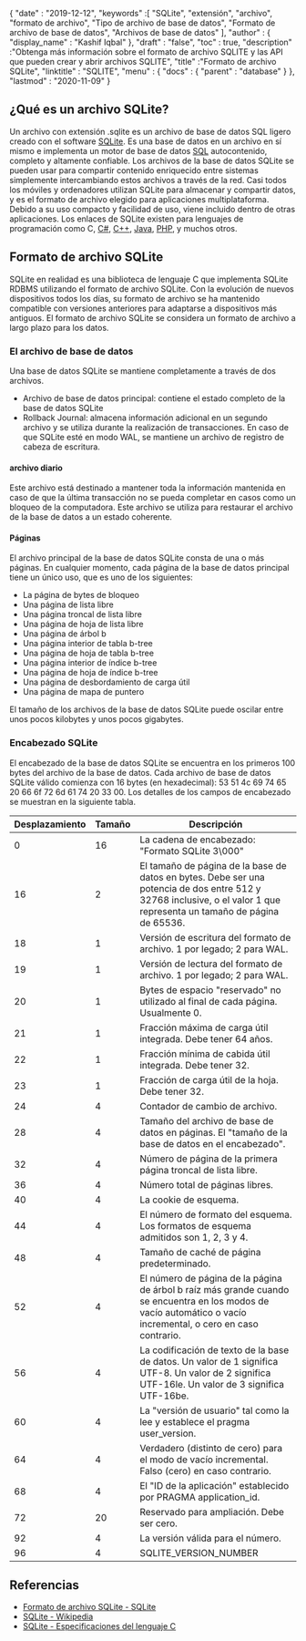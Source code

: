 {
  "date" : "2019-12-12",
  "keywords" :[ "SQLite", "extensión", "archivo", "formato de archivo", "Tipo de archivo de base de datos", "Formato de archivo de base de datos", "Archivos de base de datos" ],
  "author" : {
    "display_name" : "Kashif Iqbal"
},
  "draft" : "false",
  "toc" : true,
  "description" :"Obtenga más información sobre el formato de archivo SQLITE y las API que pueden crear y abrir archivos SQLITE",
  "title" :"Formato de archivo SQLite",
  "linktitle" : "SQLITE",
  "menu" : {
    "docs" : {
      "parent" : "database"
}
},
  "lastmod" : "2020-11-09"
}

## ¿Qué es un archivo SQLite?

Un archivo con extensión .sqlite es un archivo de base de datos SQL ligero creado con el software [SQLite](https://www.sqlite.org/index.html). Es una base de datos en un archivo en sí mismo e implementa un motor de base de datos [SQL](/es/database/sql/) autocontenido, completo y altamente confiable. Los archivos de la base de datos SQLite se pueden usar para compartir contenido enriquecido entre sistemas simplemente intercambiando estos archivos a través de la red. Casi todos los móviles y ordenadores utilizan SQLite para almacenar y compartir datos, y es el formato de archivo elegido para aplicaciones multiplataforma. Debido a su uso compacto y facilidad de uso, viene incluido dentro de otras aplicaciones. Los enlaces de SQLite existen para lenguajes de programación como C, [C#](/es/programming/cs), [C++](/es/programming/cpp/), [Java](/es/programming/java/), [PHP](/es/programming/php/), y muchos otros.

## Formato de archivo SQLite

SQLite en realidad es una biblioteca de lenguaje C que implementa SQLite RDBMS utilizando el formato de archivo SQLite. Con la evolución de nuevos dispositivos todos los días, su formato de archivo se ha mantenido compatible con versiones anteriores para adaptarse a dispositivos más antiguos. El formato de archivo SQLite se considera un formato de archivo a largo plazo para los datos.

### El archivo de base de datos

Una base de datos SQLite se mantiene completamente a través de dos archivos.
* Archivo de base de datos principal: contiene el estado completo de la base de datos SQLite
* Rollback Journal: almacena información adicional en un segundo archivo y se utiliza durante la realización de transacciones. En caso de que SQLite esté en modo WAL, se mantiene un archivo de registro de cabeza de escritura.

#### archivo diario

Este archivo está destinado a mantener toda la información mantenida en caso de que la última transacción no se pueda completar en casos como un bloqueo de la computadora. Este archivo se utiliza para restaurar el archivo de la base de datos a un estado coherente.

#### Páginas

El archivo principal de la base de datos SQLite consta de una o más páginas. En cualquier momento, cada página de la base de datos principal tiene un único uso, que es uno de los siguientes:

* La página de bytes de bloqueo
* Una página de lista libre
* Una página troncal de lista libre
* Una página de hoja de lista libre
* Una página de árbol b
* Una página interior de tabla b-tree
* Una página de hoja de tabla b-tree
* Una página interior de índice b-tree
* Una página de hoja de índice b-tree
* Una página de desbordamiento de carga útil
* Una página de mapa de puntero

El tamaño de los archivos de la base de datos SQLite puede oscilar entre unos pocos kilobytes y unos pocos gigabytes.

### Encabezado SQLite

El encabezado de la base de datos SQLite se encuentra en los primeros 100 bytes del archivo de la base de datos. Cada archivo de base de datos SQLite válido comienza con 16 bytes (en hexadecimal): 53 51 4c 69 74 65 20 66 6f 72 6d 61 74 20 33 00. Los detalles de los campos de encabezado se muestran en la siguiente tabla.

|Desplazamiento|Tamaño|Descripción|
---|---|---|
|0|16|La cadena de encabezado: "Formato SQLite 3\000"|
|16|2|El tamaño de página de la base de datos en bytes. Debe ser una potencia de dos entre 512 y 32768 inclusive, o el valor 1 que representa un tamaño de página de 65536.|
|18|1|Versión de escritura del formato de archivo. 1 por legado; 2 para WAL.|
|19|1|Versión de lectura del formato de archivo. 1 por legado; 2 para WAL.|
|20|1|Bytes de espacio "reservado" no utilizado al final de cada página. Usualmente 0.|
|21|1|Fracción máxima de carga útil integrada. Debe tener 64 años.|
|22|1|Fracción mínima de cabida útil integrada. Debe tener 32.|
|23|1|Fracción de carga útil de la hoja. Debe tener 32.|
|24|4|Contador de cambio de archivo.|
|28|4|Tamaño del archivo de base de datos en páginas. El "tamaño de la base de datos en el encabezado".|
|32|4|Número de página de la primera página troncal de lista libre.|
|36|4|Número total de páginas libres.|
|40|4|La cookie de esquema.|
|44|4|El número de formato del esquema. Los formatos de esquema admitidos son 1, 2, 3 y 4.|
|48|4|Tamaño de caché de página predeterminado.|
|52|4|El número de página de la página de árbol b raíz más grande cuando se encuentra en los modos de vacío automático o vacío incremental, o cero en caso contrario.|
|56|4|La codificación de texto de la base de datos. Un valor de 1 significa UTF-8. Un valor de 2 significa UTF-16le. Un valor de 3 significa UTF-16be.|
|60|4|La "versión de usuario" tal como la lee y establece el pragma user_version.|
|64|4|Verdadero (distinto de cero) para el modo de vacío incremental. Falso (cero) en caso contrario.|
|68|4|El "ID de la aplicación" establecido por PRAGMA application_id.|
|72|20|Reservado para ampliación. Debe ser cero.|
|92|4|La versión válida para el número.|
|96|4|SQLITE_VERSION_NUMBER|

## Referencias ##

* [Formato de archivo SQLite - SQLite](https://www.sqlite.org/fileformat2.html)
* [SQLite - Wikipedia](https://en.wikipedia.org/wiki/SQLite)
* [SQLite - Especificaciones del lenguaje C](https://www.sqlite.org/c3ref/intro.html)

